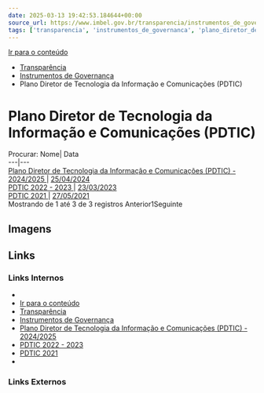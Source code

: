 ```yaml
---
date: 2025-03-13 19:42:53.184644+00:00
source_url: https://www.imbel.gov.br/transparencia/instrumentos_de_governanca/plano_diretor_de_tecnologia_da_informacao_e_comunicacoes__pdtic_
tags: ['transparencia', 'instrumentos_de_governanca', 'plano_diretor_de_tecnologia_da_informacao_e_comunicacoes__pdtic_']
---
```


[](https://www.imbel.gov.br/transparencia/instrumentos_de_governanca/plano_diretor_de_tecnologia_da_informacao_e_comunicacoes__pdtic_)
[Ir para o conteúdo](https://www.imbel.gov.br/transparencia/instrumentos_de_governanca/plano_diretor_de_tecnologia_da_informacao_e_comunicacoes__pdtic_#conteudo)
  * [ Transparência](https://www.imbel.gov.br/transparencia)
  * [ Instrumentos de Governança](https://www.imbel.gov.br/transparencia/instrumentos_de_governanca)
  * Plano Diretor de Tecnologia da Informação e Comunicações (PDTIC)


# Plano Diretor de Tecnologia da Informação e Comunicações (PDTIC)
Procurar:
Nome| Data  
---|---  
[ Plano Diretor de Tecnologia da Informação e Comunicações (PDTIC) - 2024/2025 ](https://www.imbel.gov.br/storage/transparencia/1715015376.pdf) | [25/04/2024](https://www.imbel.gov.br/storage/transparencia/1715015376.pdf)  
[ PDTIC 2022 - 2023 ](https://www.imbel.gov.br/storage/transparencia/1684843172.pdf) | [23/03/2023](https://www.imbel.gov.br/storage/transparencia/1684843172.pdf)  
[ PDTIC 2021 ](https://www.imbel.gov.br/storage/transparencia/1684843218.pdf) | [27/05/2021](https://www.imbel.gov.br/storage/transparencia/1684843218.pdf)  
Mostrando de 1 até 3 de 3 registros
Anterior1Seguinte
[ ](https://www.imbel.gov.br/transparencia/instrumentos_de_governanca/plano_diretor_de_tecnologia_da_informacao_e_comunicacoes__pdtic_#home)


## Imagens



## Links

### Links Internos

- [](https://www.imbel.gov.br/transparencia/instrumentos_de_governanca/plano_diretor_de_tecnologia_da_informacao_e_comunicacoes__pdtic_)
- [Ir para o conteúdo](https://www.imbel.gov.br/transparencia/instrumentos_de_governanca/plano_diretor_de_tecnologia_da_informacao_e_comunicacoes__pdtic_#conteudo)
- [Transparência](https://www.imbel.gov.br/transparencia)
- [Instrumentos de Governança](https://www.imbel.gov.br/transparencia/instrumentos_de_governanca)
- [Plano Diretor de Tecnologia da Informação e Comunicações (PDTIC) - 2024/2025](https://www.imbel.gov.br/storage/transparencia/1715015376.pdf)
- [PDTIC 2022 - 2023](https://www.imbel.gov.br/storage/transparencia/1684843172.pdf)
- [PDTIC 2021](https://www.imbel.gov.br/storage/transparencia/1684843218.pdf)
- [](https://www.imbel.gov.br/transparencia/instrumentos_de_governanca/plano_diretor_de_tecnologia_da_informacao_e_comunicacoes__pdtic_#home)

### Links Externos


